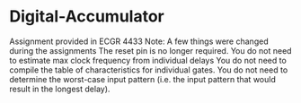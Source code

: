 # Digital-Accumulator
Assignment provided in ECGR 4433
Note: A few things were changed during the assignments
The reset pin is no longer required.
You do not need to estimate max clock frequency from individual delays
You do not need to compile the table of characteristics for individual gates.
You do not need to determine the worst-case input pattern (i.e. the input pattern that would result in the longest delay).
